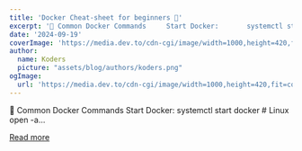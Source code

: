 ```yaml
---
title: 'Docker Cheat-sheet for beginners 🐳'
excerpt: '🔧 Common Docker Commands     Start Docker:       systemctl start docker  # Linux   open -a...'
date: '2024-09-19'
coverImage: 'https://media.dev.to/cdn-cgi/image/width=1000,height=420,fit=cover,gravity=auto,format=auto/https%3A%2F%2Fdev-to-uploads.s3.amazonaws.com%2Fuploads%2Farticles%2Fxm0lscawycucd500c4t6.png'
author:
  name: Koders
  picture: "assets/blog/authors/koders.png"
ogImage:
  url: 'https://media.dev.to/cdn-cgi/image/width=1000,height=420,fit=cover,gravity=auto,format=auto/https%3A%2F%2Fdev-to-uploads.s3.amazonaws.com%2Fuploads%2Farticles%2Fxm0lscawycucd500c4t6.png'
---
```


🔧 Common Docker Commands     Start Docker:       systemctl start docker  # Linux   open -a...

[Read more](https://dev.to/keshav___dev/docker-cheat-sheet-for-beginners-18mo)
